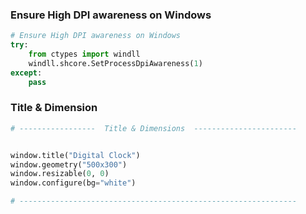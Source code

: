 

### Ensure High DPI awareness on Windows

```py
# Ensure High DPI awareness on Windows
try:
    from ctypes import windll
    windll.shcore.SetProcessDpiAwareness(1)
except:
    pass
```





### Title & Dimension

```py
# -----------------  Title & Dimensions  -----------------------


window.title("Digital Clock")
window.geometry("500x300")
window.resizable(0, 0)
window.configure(bg="white")

# --------------------------------------------------------------
```
